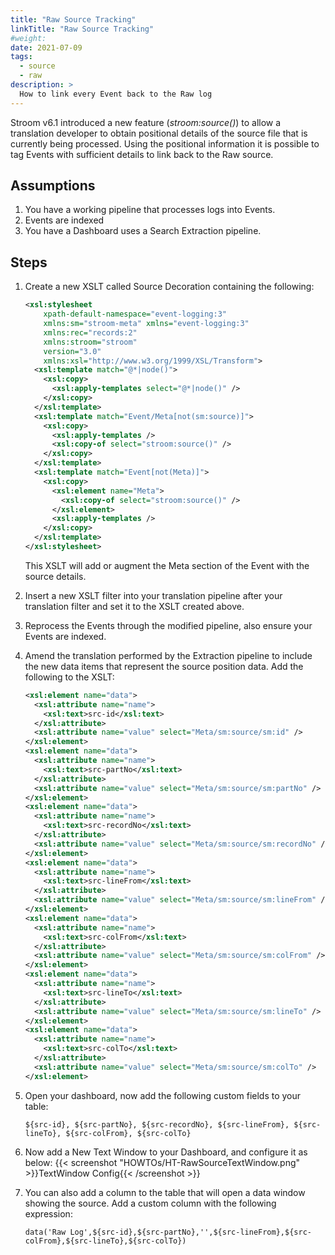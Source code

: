 ```yaml
---
title: "Raw Source Tracking"
linkTitle: "Raw Source Tracking"
#weight:
date: 2021-07-09
tags:
  - source
  - raw
description: >
  How to link every Event back to the Raw log
---
```


Stroom v6.1 introduced a new feature (_stroom:source()_) to allow a translation developer to obtain positional details of the source file that is currently being processed.
Using the positional information it is possible to tag Events with sufficient details to link back to the Raw source.

## Assumptions

1. You have a working pipeline that processes logs into Events.
1. Events are indexed
1. You have a Dashboard uses a Search Extraction pipeline.

## Steps

1. Create a new XSLT called Source Decoration containing the following:

   ```xml
   <xsl:stylesheet 
       xpath-default-namespace="event-logging:3" 
       xmlns:sm="stroom-meta" xmlns="event-logging:3" 
       xmlns:rec="records:2" 
       xmlns:stroom="stroom"  
       version="3.0" 
       xmlns:xsl="http://www.w3.org/1999/XSL/Transform">
     <xsl:template match="@*|node()">
       <xsl:copy>
         <xsl:apply-templates select="@*|node()" />
       </xsl:copy>
     </xsl:template>
     <xsl:template match="Event/Meta[not(sm:source)]">
       <xsl:copy>
         <xsl:apply-templates />
         <xsl:copy-of select="stroom:source()" />
       </xsl:copy>
     </xsl:template>
     <xsl:template match="Event[not(Meta)]">
       <xsl:copy>
         <xsl:element name="Meta">
           <xsl:copy-of select="stroom:source()" />
         </xsl:element>
         <xsl:apply-templates />
       </xsl:copy>
     </xsl:template>
   </xsl:stylesheet>
   ```
   This XSLT will add or augment the Meta section of the Event with the source details.

1. Insert a new XSLT filter into your translation pipeline after your translation filter and set it to the XSLT created above.
1. Reprocess the Events through the modified pipeline, also ensure your Events are indexed.
1. Amend the translation performed by the Extraction pipeline to include the new data items that represent the source position data. Add the following to the XSLT:
   ```xml
   <xsl:element name="data">
     <xsl:attribute name="name">
       <xsl:text>src-id</xsl:text>
     </xsl:attribute>
     <xsl:attribute name="value" select="Meta/sm:source/sm:id" />
   </xsl:element>
   <xsl:element name="data">
     <xsl:attribute name="name">
       <xsl:text>src-partNo</xsl:text>
     </xsl:attribute>
     <xsl:attribute name="value" select="Meta/sm:source/sm:partNo" />
   </xsl:element>
   <xsl:element name="data">
     <xsl:attribute name="name">
       <xsl:text>src-recordNo</xsl:text>
     </xsl:attribute>
     <xsl:attribute name="value" select="Meta/sm:source/sm:recordNo" />
   </xsl:element>
   <xsl:element name="data">
     <xsl:attribute name="name">
       <xsl:text>src-lineFrom</xsl:text>
     </xsl:attribute>
     <xsl:attribute name="value" select="Meta/sm:source/sm:lineFrom" />
   </xsl:element>
   <xsl:element name="data">
     <xsl:attribute name="name">
       <xsl:text>src-colFrom</xsl:text>
     </xsl:attribute>
     <xsl:attribute name="value" select="Meta/sm:source/sm:colFrom" />
   </xsl:element>
   <xsl:element name="data">
     <xsl:attribute name="name">
       <xsl:text>src-lineTo</xsl:text>
     </xsl:attribute>
     <xsl:attribute name="value" select="Meta/sm:source/sm:lineTo" />
   </xsl:element>
   <xsl:element name="data">
     <xsl:attribute name="name">
       <xsl:text>src-colTo</xsl:text>
     </xsl:attribute>
     <xsl:attribute name="value" select="Meta/sm:source/sm:colTo" />
   </xsl:element>
   ```
1. Open your dashboard, now add the following custom fields to your table:
   ```text
   ${src-id}, ${src-partNo}, ${src-recordNo}, ${src-lineFrom}, ${src-lineTo}, ${src-colFrom}, ${src-colTo}
   ```
1. Now add a New Text Window to your Dashboard, and configure it as below:
   {{< screenshot "HOWTOs/HT-RawSourceTextWindow.png" >}}TextWindow Config{{< /screenshot >}}
1. You can also add a column to the table that will open a data window showing the source.
   Add a custom column with the following expression:
   ```text
   data('Raw Log',${src-id},${src-partNo},'',${src-lineFrom},${src-colFrom},${src-lineTo},${src-colTo})
   ```
